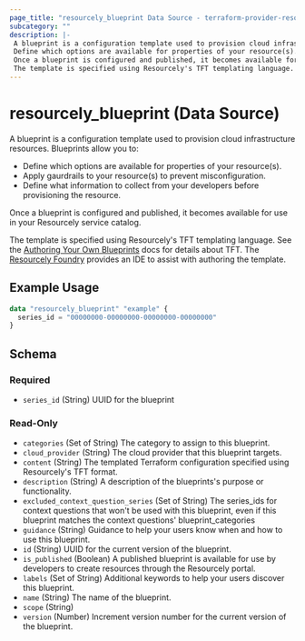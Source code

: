 ```yaml
---
page_title: "resourcely_blueprint Data Source - terraform-provider-resourcely"
subcategory: ""
description: |-
 A blueprint is a configuration template used to provision cloud infrastructure resources. Blueprints allow you to:
 Define which options are available for properties of your resource(s).Apply gaurdrails to your resource(s) to prevent misconfiguration.Define what information to collect from your developers before provisioning the resource.
 Once a blueprint is configured and published, it becomes available for use in your Resourcely service catalog.
 The template is specified using Resourcely's TFT templating language. See the Authoring Your Own Blueprints https://docs.resourcely.io/build/setting-up-blueprints/authoring-your-own-blueprints docs for details about TFT. The Resourcely Foundry https://portal.resourcely.io/foundry?mode=blueprint provides an IDE to assist with authoring the template.
---
```


# resourcely_blueprint (Data Source)

A blueprint is a configuration template used to provision cloud infrastructure resources. Blueprints allow you to:

- Define which options are available for properties of your resource(s).
- Apply gaurdrails to your resource(s) to prevent misconfiguration.
- Define what information to collect from your developers before provisioning the resource.

Once a blueprint is configured and published, it becomes available for use in your Resourcely service catalog.

The template is specified using Resourcely's TFT templating language. See the [Authoring Your Own Blueprints](https://docs.resourcely.io/build/setting-up-blueprints/authoring-your-own-blueprints) docs for details about TFT. The [Resourcely Foundry](https://portal.resourcely.io/foundry?mode=blueprint) provides an IDE to assist with authoring the template.

## Example Usage

```terraform
data "resourcely_blueprint" "example" {
  series_id = "00000000-00000000-00000000-00000000"
}
```

<!-- schema generated by tfplugindocs -->
## Schema

### Required

- `series_id` (String) UUID for the blueprint

### Read-Only

- `categories` (Set of String) The category to assign to this blueprint.
- `cloud_provider` (String) The cloud provider that this blueprint targets.
- `content` (String) The templated Terraform configuration specified using Resourcely's TFT format.
- `description` (String) A description of the blueprints's purpose or functionality.
- `excluded_context_question_series` (Set of String) The series_ids for context questions that won't be used with this blueprint, even if this blueprint matches the context questions' blueprint_categories
- `guidance` (String) Guidance to help your users know when and how to use this blueprint.
- `id` (String) UUID for the current version of the blueprint.
- `is_published` (Boolean) A published blueprint is available for use by developers to create resources through the Resourcely portal.
- `labels` (Set of String) Additional keywords to help your users discover this blueprint.
- `name` (String) The name of the blueprint.
- `scope` (String)
- `version` (Number) Increment version number for the current version of the blueprint.
